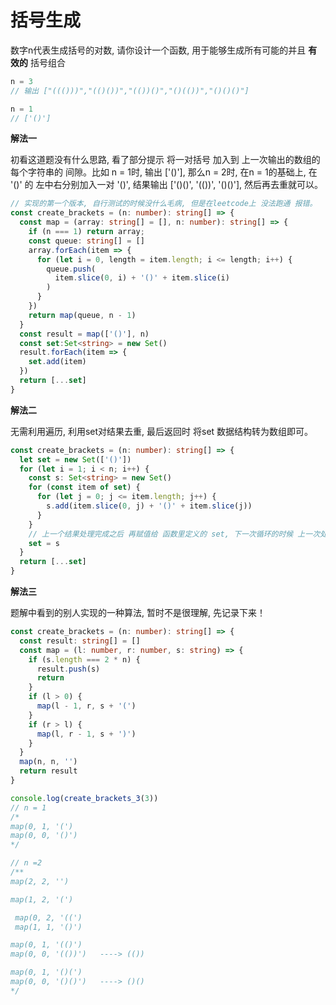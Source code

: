 # 括号生成

  数字n代表生成括号的对数, 请你设计一个函数, 用于能够生成所有可能的并且 **有效的** 括号组合

```js
n = 3
// 输出 ["((()))","(()())","(())()","()(())","()()()"]

n = 1
// ['()']
```

**解法一**

  初看这道题没有什么思路, 看了部分提示 将一对括号 加入到 上一次输出的数组的 每个字符串的 间隙。比如 n = 1时, 输出
  ['()'], 那么n = 2时, 在n = 1的基础上, 在 '()' 的 左中右分别加入一对 '()', 结果输出 ['()()', '(())', '()()'], 然后再去重就可以。

```ts
// 实现的第一个版本, 自行测试的时候没什么毛病, 但是在leetcode上 没法跑通 报错。
const create_brackets = (n: number): string[] => {
  const map = (array: string[] = [], n: number): string[] => {
    if (n === 1) return array;
    const queue: string[] = []
    array.forEach(item => {
      for (let i = 0, length = item.length; i <= length; i++) {
        queue.push(
          item.slice(0, i) + '()' + item.slice(i)
        )
      }
    })
    return map(queue, n - 1)
  }
  const result = map(['()'], n)
  const set:Set<string> = new Set()
  result.forEach(item => {
    set.add(item)
  })
  return [...set]
}
```

**解法二**

  无需利用遍历, 利用set对结果去重, 最后返回时 将set 数据结构转为数组即可。

```ts
const create_brackets = (n: number): string[] => {
  let set = new Set(['()'])
  for (let i = 1; i < n; i++) {
    const s: Set<string> = new Set()
    for (const item of set) {
      for (let j = 0; j <= item.length; j++) {
        s.add(item.slice(0, j) + '()' + item.slice(j))
      }
    }
    // 上一个结果处理完成之后 再赋值给 函数里定义的 set, 下一次循环的时候 上一次处理的结果上 继续循环。
    set = s
  }
  return [...set]
}
```

**解法三**

  题解中看到的别人实现的一种算法, 暂时不是很理解, 先记录下来！
```ts
const create_brackets = (n: number): string[] => {
  const result: string[] = []
  const map = (l: number, r: number, s: string) => {
    if (s.length === 2 * n) {
      result.push(s)
      return
    }
    if (l > 0) {
      map(l - 1, r, s + '(')
    }
    if (r > l) {
      map(l, r - 1, s + ')')
    }
  }
  map(n, n, '')
  return result
}

console.log(create_brackets_3(3))
// n = 1
/*
map(0, 1, '(')
map(0, 0, '()')
*/

// n =2
/**
map(2, 2, '')

map(1, 2, '(')

 map(0, 2, '((')
 map(1, 1, '()')

map(0, 1, '(()')
map(0, 0, '(())')   ----> (())

map(0, 1, '()(')
map(0, 0, '()()')   ----> ()()
*/
```
